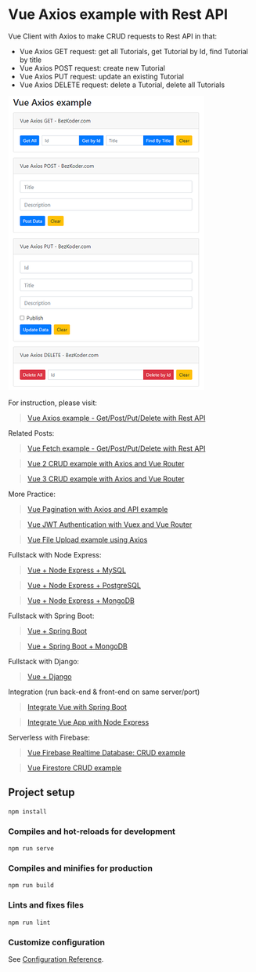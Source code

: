 # Vue Axios example with Rest API

Vue Client with Axios to make CRUD requests to Rest API in that:
- Vue Axios GET request: get all Tutorials, get Tutorial by Id, find Tutorial by title
- Vue Axios POST request: create new Tutorial
- Vue Axios PUT request: update an existing Tutorial
- Vue Axios DELETE request: delete a Tutorial, delete all Tutorials

![vue-axios-example](vue-axios-example.png)

For instruction, please visit:
> [Vue Axios example - Get/Post/Put/Delete with Rest API](https://www.bezkoder.com/vue-axios-example/)

Related Posts:
> [Vue Fetch example - Get/Post/Put/Delete with Rest API](https://www.bezkoder.com/vue-fetch-example/)

> [Vue 2 CRUD example with Axios and Vue Router](https://www.bezkoder.com/vue-js-crud-app/)

> [Vue 3 CRUD example with Axios and Vue Router](https://www.bezkoder.com/vue-3-crud/)

More Practice:
> [Vue Pagination with Axios and API example](https://www.bezkoder.com/vue-pagination-axios/)

> [Vue JWT Authentication with Vuex and Vue Router](https://www.bezkoder.com/jwt-vue-vuex-authentication/)

> [Vue File Upload example using Axios](https://www.bezkoder.com/vue-axios-file-upload/)

Fullstack with Node Express:
> [Vue + Node Express + MySQL](https://www.bezkoder.com/vue-js-node-js-express-mysql-crud-example/)

> [Vue + Node Express + PostgreSQL](https://www.bezkoder.com/vue-node-express-postgresql/)

> [Vue + Node Express + MongoDB](https://www.bezkoder.com/vue-node-express-mongodb-mevn-crud/)

Fullstack with Spring Boot:
> [Vue + Spring Boot](https://www.bezkoder.com/spring-boot-vue-js-crud-example/)

> [Vue + Spring Boot + MongoDB](https://www.bezkoder.com/spring-boot-vue-mongodb/)

Fullstack with Django:
> [Vue + Django](https://www.bezkoder.com/django-vue-js-rest-framework/)

Integration (run back-end & front-end on same server/port)
> [Integrate Vue with Spring Boot](https://www.bezkoder.com/integrate-vue-spring-boot/)

> [Integrate Vue App with Node Express](https://www.bezkoder.com/serve-vue-app-express/)

Serverless with Firebase:
> [Vue Firebase Realtime Database: CRUD example](https://www.bezkoder.com/vue-firebase-realtime-database/)

> [Vue Firestore CRUD example](https://www.bezkoder.com/vue-firestore-crud/)

## Project setup
```
npm install
```

### Compiles and hot-reloads for development
```
npm run serve
```

### Compiles and minifies for production
```
npm run build
```

### Lints and fixes files
```
npm run lint
```

### Customize configuration
See [Configuration Reference](https://cli.vuejs.org/config/).
